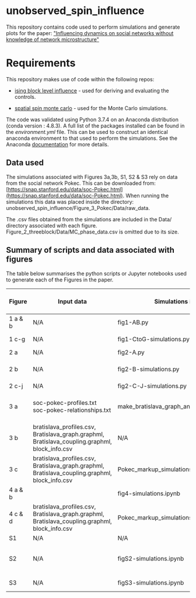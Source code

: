 # unobserved_spin_influence

This repository contains code used to perform simulations and generate plots for the paper: ["Influencing dynamics on social networks without knowledge of network microstructure"](https://arxiv.org/abs/2011.05774)

# Requirements

This repository makes use of code within the following repos:

- [ising block level influence](https://github.com/MGarrod1/ising_block_level_influence) - used for deriving and evaluating the controls.

- [spatial spin monte carlo](https://github.com/MGarrod1/spatial_spin_monte_carlo) - used for the Monte Carlo simulations.

The code was validated using Python 3.7.4 on an Anaconda distribution (conda version : 4.8.3). A full list of the packages installed can be found in the *environment.yml* file. This can be used to construct an identical anaconda environment to that used to perform the simulations. See the Anaconda [documentation](https://docs.conda.io/projects/conda/en/latest/user-guide/tasks/manage-environments.html) for more details.

## Data used

The simulations associated with Figures 3a,3b, S1, S2 & S3 rely on data from the social network Pokec. This can be downloaded from: [https://snap.stanford.edu/data/soc-Pokec.html](https://snap.stanford.edu/data/soc-Pokec.html). When running the simulations this data was placed inside the directory: unobserved\_spin\_influence/Figure\_3\_Pokec/Data/raw\_data.

The .csv files obtained from the simulations are included in the Data/ directory associated with each figure. Figure\_2\_threeblock/Data/MC\_phase\_data.csv is omitted due to its size.

## Summary of scripts and data associated with figures

The table below summarises the python scripts or Jupyter notebooks used to generate each of the Figures in the paper.

| Figure    | Input data                                          | Simulations in                          | Output data                                                                               | Plots made in                           | Time taken for simulations          |
|-----------|-----------------------------------------------------|-----------------------------------------|-------------------------------------------------------------------------------------------|-----------------------------------------|-------------------------------------|
| 1 a & b   | N/A                                                 | fig1-AB.py                            | N/A                                                                                       | fig1-AB.py                            | < 2 mins                            |
| 1 c-g  | N/A                                                 | fig1-CtoG-simulations.py               | two_block_markup_data_spins1-0_bf_0-5.csv                                                 | fig1-CtoG-plots.py                     | 2 H 15 mins                         |
| 2 a       | N/A                                                 | fig2-A.py                             | N/A                                                                                       | fig2-A.py                             | Seconds                             |
| 2 b       | N/A                                                 | fig2-B-simulations.py                 | block_level_phase_data.csv, full_MF_phase_data.csv, MC_phase_data.csv                     | fig2-B-plots.ipynb         |  5H in total                        |
| 2 c-j | N/A                                                 | fig2-C-J-simulations.py               | three_block_sus_data.csv                                                                  | fig2-C-J-plots.ipynb                  | < 1 min                             |
| 3 a       | soc-pokec-profiles.txt soc-pokec-relationships.txt  | make_bratislava_graph_and_blocks.ipynb  | bratislava_profiles.csv, Bratislava_graph.graphml, Bratislava_coupling.graphml, block_info.csv | make_bratislava_graph_and_blocks.ipynb  | Minutes                             |
| 3 b       | bratislava_profiles.csv, Bratislava_graph.graphml, Bratislava_coupling.graphml, block_info.csv  | N/A                | N/A                                                           | fig3-B-plots.ipynb                      | Seconds                                 |
| 3 c	| bratislava_profiles.csv, Bratislava_graph.graphml, Bratislava_coupling.graphml, block_info.csv | Pokec_markup_simulations.ipynb | Pokec_control_eval_as_beta.csv | fig3-C-plots.ipynb |	|	|
| 4 a & b	|  | fig4-simulations.ipynb	| block_magnetisations_1-0.csv |fig4-a-b-plots.ipynb	| 40 mins	|	|
| 4 c & d	| bratislava_profiles.csv, Bratislava_graph.graphml, Bratislava_coupling.graphml, block_info.csv | Pokec_markup_simulations.ipynb |	|	|	|	|
| S1        | N/A                                                 | N/A                                     | N/A                                                                                       | figS1-plots.ipynb                       | Seconds                             |
| S2        | N/A                                                 | figS2-simulations.ipynb                 | Pokec_phase_diagram_data.csv                                                              | figS2-plots.ipynb                       | 2H 40 mins running this on 07/10/20 |
| S3        | N/A                                                 | figS3-simulations.ipynb                 | snapshot_as_sampfrac_data_grad_1-0.csv                                                    | figS3-plots.ipynb                       |                                     |
